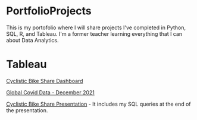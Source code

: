 # PortfolioProjects

This is my portofolio where I will share projects I've completed in Python, SQL, R, and Tableau. I'm a former teacher learning
everything that I can about Data Analytics.

# Tableau

[Cyclistic Bike Share Dashboard](https://public.tableau.com/views/CyclisticBicycleRentalDataMembersv_CasualRiders/Dashboard1?:language=en-US&:display_count=n&:origin=viz_share_link) 

[Global Covid Data - December 2021](https://public.tableau.com/views/GlobalCovidDataDashboardDecember2021-Portfolio/Dashboard1?:language=en-US&:display_count=n&:origin=viz_share_link)

[Cyclistic Bike Share Presentation](https://docs.google.com/presentation/d/1Omxdm-CX72FnN-4j-oA7WHJS4WoApaaGYp8-pN8kG_o/edit?usp=sharing) - It includes my SQL queries at the end of the presentation.

